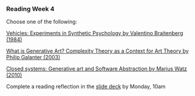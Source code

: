### Reading Week 4
Choose one of the following:

[Vehicles: Experiments in Synthetic Psychology by Valentino Braitenberg (1984)](https://drive.google.com/file/d/1QuZiD_L2AWjDTWJPkrK3VGMIRwXKiZOC/view?usp=drive_link)

[What is Generative Art? Complexity Theory as a Context for Art Theory by Philip Galanter (2003)](https://drive.google.com/file/d/1dfowud3mTMGhvppvQV9m7lbRys21mHAv/view?usp=drive_link)

[Closed systems: Generative art and Software Abstraction by Marius Watz (2010)](https://drive.google.com/file/d/1ho0OYEaL7QFBKx-7qJFGDfnvOr2Jb_rL/view?usp=drive_link)

Complete a reading reflection in the [slide deck](https://docs.google.com/presentation/d/1H_Q-kpqV5d5_nlufdSLkQq-NzZ9IFsea5jhaFKTd-i4/edit?usp=sharing) by Monday, 10am
